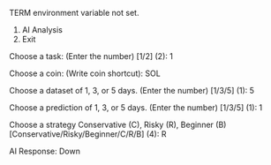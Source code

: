 
TERM environment variable not set.
1. AI Analysis
2. Exit

Choose a task: (Enter the number) [1/2] (2): 1

Choose a coin: (Write coin shortcut): SOL

Choose a dataset of 1, 3, or 5 days. (Enter the number) [1/3/5] (1): 5

Choose a prediction of 1, 3, or 5 days. (Enter the number) [1/3/5] (1): 1

Choose a strategy Conservative (C), Risky (R), Beginner (B) 
[Conservative/Risky/Beginner/C/R/B] (4): R


AI Response: Down
